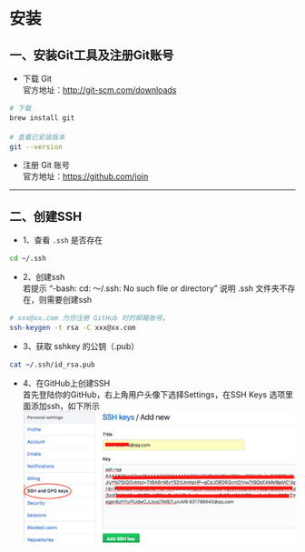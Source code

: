 # 安装

## 一、安装Git工具及注册Git账号
- 下载 Git         
官方地址：http://git-scm.com/downloads   

```bash
# 下载
brew install git

# 查看已安装版本
git --version
``` 

- 注册 Git 账号  
官方地址：https://github.com/join    

---

## 二、创建SSH

- 1、查看 `.ssh` 是否存在   
```bash
cd ~/.ssh
```

- 2、创建ssh  
若提示 “-bash: cd: ～/.ssh: No such file or directory” 说明 .ssh 文件夹不存在，则需要创建ssh 

```bash
# xxx@xx.com 为你注册 GitHub 时的邮箱账号。
ssh-keygen -t rsa -C xxx@xx.com
```

- 3、获取 sshkey 的公钥（.pub）  
```bash
cat ~/.ssh/id_rsa.pub  
```

- 4、在GitHub上创建SSH  
首先登陆你的GitHub，右上角用户头像下选择Settings，在SSH Keys 选项里面添加ssh，如下所示
![在GitHub上创建SSH](/Git/img/ssh.png)







